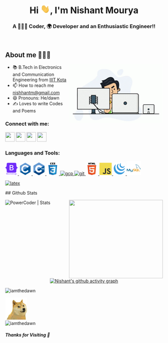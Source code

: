 <h1 align="center">Hi <img src="https://raw.githubusercontent.com/ABSphreak/ABSphreak/master/gifs/Hi.gif" width="30px">, I'm Nishant Mourya</h1>
<h3 align="center">A 👨🏻‍💻 Coder, 🌍 Developer and an Enthusiastic Engineer!!</h3>
<br>


                                                                                                        
                                                                                                        
## About me 🙋🏻‍♂️
<img src="https://github.com/iamthedawn/content/blob/main/tenor.gif?raw=true" width="300px" align="right">
<ul>
<li> 📚 B.Tech in Electronics and Communication Engineering from <a href="https://iiitkota.ac.in" target="blank">IIIT Kota</a> </li>
<li> 📫 How to reach me <a href="mailto:nishhantm@gmail.com">nishhantm@gmail.com</a></li>
<li> 😄 Pronouns: He/dawn </li>
<li> ✍️ Loves to write Codes and Poems </li>
</ul>

<!--PROFILES-->                                                                                                                     
<h3 align="left">Connect with me:</h3>
<p align="left">
<a href="https://www.linkedin.com/in/nishantmourya/" target="_blank"><img src="https://img.icons8.com/doodle/48/000000/linkedin--v2.png" height="30" width="30"/></a>
<a href="https://twitter.com/nishhantm" target="_blank" ><img src="https://img.icons8.com/doodle/48/000000/twitter--v1.png" height="30" width="30" /></a>
<a href="https://instagram.com/nishhantm" target="_blank"><img src="https://img.icons8.com/doodle/50/000000/instagram-new.png" height="30" width="30" /></a>
<a href="https://www.facebook.com/its.nishant.maurya" target="_blank"><img src="https://img.icons8.com/doodle/50/000000/facebook-new.png" height="30" width="30" /></a>
</p>

<!--STATS-->
<h3 align="left">Languages and Tools:</h3>
<!--BOOTSTRAP-->                
<p align="left"> <a href="https://getbootstrap.com" target="_blank"> <img src="https://raw.githubusercontent.com/devicons/devicon/master/icons/bootstrap/bootstrap-plain-wordmark.svg" alt="bootstrap" width="40" height="40"/> </a>
<!--C-->
<a href="https://www.cprogramming.com/" target="_blank"> <img src="https://raw.githubusercontent.com/devicons/devicon/master/icons/c/c-original.svg" alt="c" width="40" height="40"/> </a>
<!--CPP-->
<a href="https://www.w3schools.com/cpp/" target="_blank"> <img src="https://raw.githubusercontent.com/devicons/devicon/master/icons/cplusplus/cplusplus-original.svg" alt="cplusplus" width="40" height="40"/> </a>
<!--CSS-->
<a href="https://www.w3schools.com/css/" target="_blank"> <img src="https://raw.githubusercontent.com/devicons/devicon/master/icons/css3/css3-original-wordmark.svg" alt="css3" width="40" height="40"/> </a>
<!--GCP-->
<a href="https://cloud.google.com" target="_blank"> <img src="https://www.vectorlogo.zone/logos/google_cloud/google_cloud-icon.svg" alt="gcp" width="40" height="40"/> </a>
<!--GIT-->
<a href="https://git-scm.com/" target="_blank"> <img src="https://www.vectorlogo.zone/logos/git-scm/git-scm-icon.svg" alt="git" width="40" height="40"/> </a>
<!--HTML-->
<a href="https://www.w3.org/html/" target="_blank"> <img src="https://raw.githubusercontent.com/devicons/devicon/master/icons/html5/html5-original-wordmark.svg" alt="html5" width="40" height="40"/> </a> 
<!--JS-->
<a href="https://developer.mozilla.org/en-US/docs/Web/JavaScript" target="_blank"> <img src="https://raw.githubusercontent.com/devicons/devicon/master/icons/javascript/javascript-original.svg" alt="javascript" width="40" height="40"/> </a>
<!-- NODEJS
<a href="https://nodejs.org" target="_blank"> <img src="https://img.icons8.com/color/48/000000/nodejs.png" alt="nodejs" width="40" height="40"/> </a> 
 -->
 <!--JQuery-->
<a href="https://developer.mozilla.org/en-US/docs/Glossary/jQuery" target="_blank"> <img src="https://github.com/iamthedawn/content/blob/main/icons8-jquery-50.png?raw=true" alt="jQuery" width="40" height="40"/> </a>
<!--SQL-->
<a href="https://www.mysql.com/" target="_blank"> <img src="https://raw.githubusercontent.com/devicons/devicon/master/icons/mysql/mysql-original-wordmark.svg" alt="mysql" width="45" height="45"/> </a> </p>
<!-- LATEX -->
<a href="https://en.wikipedia.org/wiki/LaTeX" target="_blank"> <img src="https://img.icons8.com/color/48/000000/latex.png" alt="latex" width="45" height="45"/> </a> </p>
## Github Stats
<!--Stats-->
<p> <img src="https://github-readme-stats.vercel.app/api?username=iamthedawn&show_icons=true&theme=vision-friendly-dark" alt="PowerCoder | Stats" align="left" >
 
 <!--Languages Used-->
<img src="https://github-readme-stats.vercel.app/api/top-langs/?username=iamthedawn&layout=compact&theme=vision-friendly-dark" width="300" height="250" align="right">
</p>

<!--Contribution Graph-->
<div width="50" height="50" align="center">

[![Nishant's github activity graph](https://activity-graph.herokuapp.com/graph?username=iamthedawn&theme=xcode)](https://github.com/iamthedawn/github-readme-activity-graph)

</div>

                   
<!--Total Contributions-->
<p align="left"><img src="https://github-readme-streak-stats.herokuapp.com/?user=iamthedawn&theme=vision-friendly-dark" alt="iamthedawn" /></p>

<!--Profile Visits-->                                                                                                                                          
<span  align="left">
<img src="https://github.com/iamthedawn/content/blob/main/tenor%20(1).gif?raw=true" width="70px" />
<br>                                                                                                
<img src="https://komarev.com/ghpvc/?username=iamthedawn&label=Profile%20views&color=grey&style=plastic&label=PROFILE+VIEWS" alt="iamthedawn"  /> 
</span>
<p align="left">
<h4><i><b>Thanks for Visiting 🥂</b></i></h4>
</p>
                                                                                                                                       
